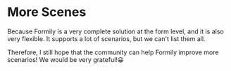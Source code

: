 # More Scenes

Because Formily is a very complete solution at the form level, and it is also very flexible. It supports a lot of scenarios, but we can't list them all.

Therefore, I still hope that the community can help Formily improve more scenarios! We would be very grateful!😀
